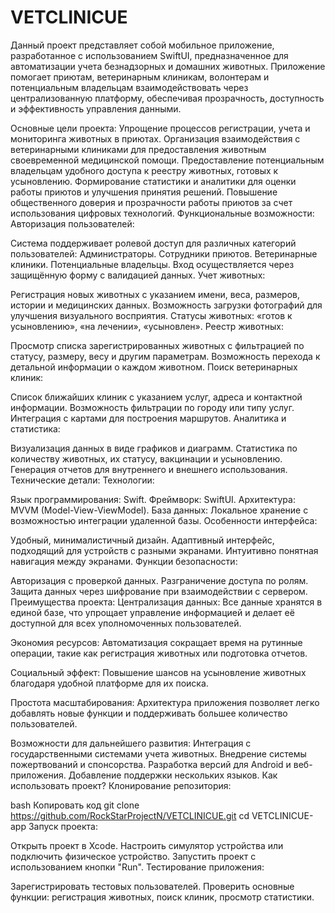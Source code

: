 # VETCLINICUE
Данный проект представляет собой мобильное приложение, разработанное с использованием SwiftUI, предназначенное для автоматизации учета безнадзорных и домашних животных. Приложение помогает приютам, ветеринарным клиникам, волонтерам и потенциальным владельцам взаимодействовать через централизованную платформу, обеспечивая прозрачность, доступность и эффективность управления данными.

Основные цели проекта:
Упрощение процессов регистрации, учета и мониторинга животных в приютах.
Организация взаимодействия с ветеринарными клиниками для предоставления животным своевременной медицинской помощи.
Предоставление потенциальным владельцам удобного доступа к реестру животных, готовых к усыновлению.
Формирование статистики и аналитики для оценки работы приютов и улучшения принятия решений.
Повышение общественного доверия и прозрачности работы приютов за счет использования цифровых технологий.
Функциональные возможности:
Авторизация пользователей:

Система поддерживает ролевой доступ для различных категорий пользователей:
Администраторы.
Сотрудники приютов.
Ветеринарные клиники.
Потенциальные владельцы.
Вход осуществляется через защищённую форму с валидацией данных.
Учет животных:

Регистрация новых животных с указанием имени, веса, размеров, истории и медицинских данных.
Возможность загрузки фотографий для улучшения визуального восприятия.
Статусы животных: «готов к усыновлению», «на лечении», «усыновлен».
Реестр животных:

Просмотр списка зарегистрированных животных с фильтрацией по статусу, размеру, весу и другим параметрам.
Возможность перехода к детальной информации о каждом животном.
Поиск ветеринарных клиник:

Список ближайших клиник с указанием услуг, адреса и контактной информации.
Возможность фильтрации по городу или типу услуг.
Интеграция с картами для построения маршрутов.
Аналитика и статистика:

Визуализация данных в виде графиков и диаграмм.
Статистика по количеству животных, их статусу, вакцинации и усыновлению.
Генерация отчетов для внутреннего и внешнего использования.
Технические детали:
Технологии:

Язык программирования: Swift.
Фреймворк: SwiftUI.
Архитектура: MVVM (Model-View-ViewModel).
База данных: Локальное хранение с возможностью интеграции удаленной базы.
Особенности интерфейса:

Удобный, минималистичный дизайн.
Адаптивный интерфейс, подходящий для устройств с разными экранами.
Интуитивно понятная навигация между экранами.
Функции безопасности:

Авторизация с проверкой данных.
Разграничение доступа по ролям.
Защита данных через шифрование при взаимодействии с сервером.
Преимущества проекта:
Централизация данных: Все данные хранятся в единой базе, что упрощает управление информацией и делает её доступной для всех уполномоченных пользователей.

Экономия ресурсов: Автоматизация сокращает время на рутинные операции, такие как регистрация животных или подготовка отчетов.

Социальный эффект: Повышение шансов на усыновление животных благодаря удобной платформе для их поиска.

Простота масштабирования: Архитектура приложения позволяет легко добавлять новые функции и поддерживать большее количество пользователей.

Возможности для дальнейшего развития:
Интеграция с государственными системами учета животных.
Внедрение системы пожертвований и спонсорства.
Разработка версий для Android и веб-приложения.
Добавление поддержки нескольких языков.
Как использовать проект?
Клонирование репозитория:

bash
Копировать код
git clone https://github.com/RockStarProjectN/VETCLINICUE.git
cd VETCLINICUE-app
Запуск проекта:

Открыть проект в Xcode.
Настроить симулятор устройства или подключить физическое устройство.
Запустить проект с использованием кнопки "Run".
Тестирование приложения:

Зарегистрировать тестовых пользователей.
Проверить основные функции: регистрация животных, поиск клиник, просмотр статистики.
